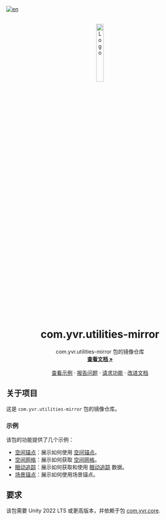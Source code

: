 [![en](https://img.shields.io/badge/lang-en-red.svg)](./README.md)

<br />
<div align="center">
    <a href="https://github.com/PlayForDreamDevelopers/com.yvr.utilities-mirror#">
        <img src="https://www.pfdm.cn/en/static/img/logo.2b1b07e.png" alt="Logo" width="20%">
    </a>
    <h1 align="center"> com.yvr.utilities-mirror </h1>
    <p align="center">
        com.yvr.utilities-mirror 包的镜像仓库
        <br />
        <a href="https://github.com/PlayForDreamDevelopers/com.yvr.utilities-mirror#"><strong>查看文档 »</strong></a>
        <br />
        <br />
        <a href="#samples">查看示例</a>
        &middot;
        <a href="https://github.com/PlayForDreamDevelopers/com.yvr.utilities-mirror/issues/new?template=bug_report.yml">报告问题</a>
        &middot;
        <a href="https://github.com/PlayForDreamDevelopers/com.yvr.utilities-mirror/issues/new?template=feature_request.yml">请求功能</a>
        &middot;
        <a href="https://github.com/PlayForDreamDevelopers/com.yvr.utilities-mirror/issues/new?template=documentation_update.yml">改进文档</a>
    </p>

</div>

## 关于项目

这是 `com.yvr.utilities-mirror` 包的镜像仓库。

### 示例

该包的功能提供了几个示例：

-   [空间锚点](https://github.com/PlayForDreamDevelopers/SpatialAnchorSample-Unity)：展示如何使用 [空间锚点](https://playfordreamdevelopers.github.io/com.yvr.core-mirror/Documentation_CN/SpatialSensing/SpatialAnchor.html)。
-   [空间网格](https://github.com/PlayForDreamDevelopers/SpatialMeshSample-Unity)：展示如何获取 [空间网格](https://playfordreamdevelopers.github.io/com.yvr.core-mirror/Documentation_CN/SpatialSensing/SpatialMesh.html)。
-   [眼动追踪](https://github.com/PlayForDreamDevelopers/EyeTrackingSample-Unity)：展示如何获取和使用 [眼动追踪](https://playfordreamdevelopers.github.io/com.yvr.core-mirror/Documentation_CN/MultiModalInteraction/EyeTracking.html) 数据。
-   [场景锚点](https://github.com/PlayForDreamDevelopers/SceneAnchorSample-Unity)：展示如何使用场景锚点。

## 要求

该包需要 Unity 2022 LTS 或更高版本，并依赖于包 [com.yvr.core](https://playfordreamdevelopers.github.io/com.yvr.core-mirror).
